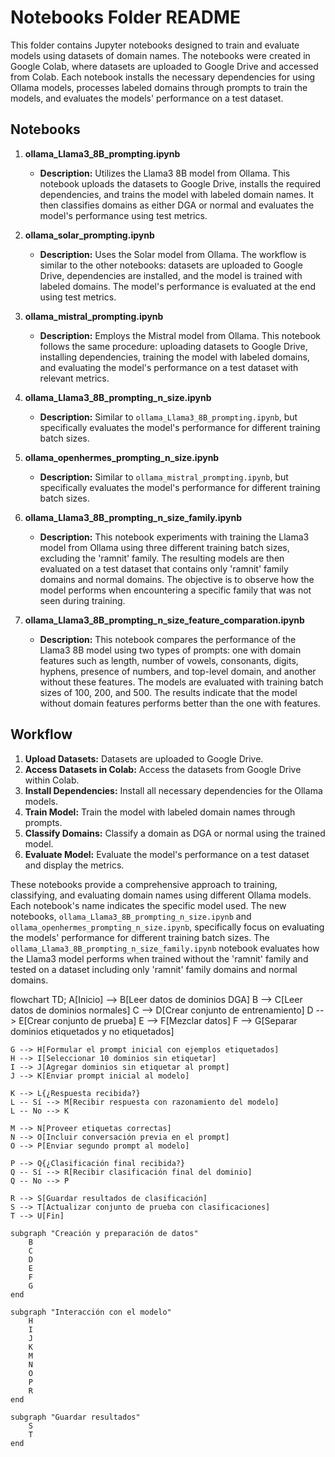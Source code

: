 # Notebooks Folder README

This folder contains Jupyter notebooks designed to train and evaluate models using datasets of domain names. The notebooks were created in Google Colab, where datasets are uploaded to Google Drive and accessed from Colab. Each notebook installs the necessary dependencies for using Ollama models, processes labeled domains through prompts to train the models, and evaluates the models' performance on a test dataset.

## Notebooks

1. **ollama_Llama3_8B_prompting.ipynb**
   - **Description:** Utilizes the Llama3 8B model from Ollama. This notebook uploads the datasets to Google Drive, installs the required dependencies, and trains the model with labeled domain names. It then classifies domains as either DGA or normal and evaluates the model's performance using test metrics.

2. **ollama_solar_prompting.ipynb**
   - **Description:** Uses the Solar model from Ollama. The workflow is similar to the other notebooks: datasets are uploaded to Google Drive, dependencies are installed, and the model is trained with labeled domains. The model's performance is evaluated at the end using test metrics.

3. **ollama_mistral_prompting.ipynb**
   - **Description:** Employs the Mistral model from Ollama. This notebook follows the same procedure: uploading datasets to Google Drive, installing dependencies, training the model with labeled domains, and evaluating the model's performance on a test dataset with relevant metrics.

4. **ollama_Llama3_8B_prompting_n_size.ipynb**
   - **Description:** Similar to `ollama_Llama3_8B_prompting.ipynb`, but specifically evaluates the model's performance for different training batch sizes.

5. **ollama_openhermes_prompting_n_size.ipynb**
   - **Description:** Similar to `ollama_mistral_prompting.ipynb`, but specifically evaluates the model's performance for different training batch sizes.

6. **ollama_Llama3_8B_prompting_n_size_family.ipynb**
   - **Description:** This notebook experiments with training the Llama3 model from Ollama using three different training batch sizes, excluding the 'ramnit' family. The resulting models are then evaluated on a test dataset that contains only 'ramnit' family domains and normal domains. The objective is to observe how the model performs when encountering a specific family that was not seen during training.

7. **ollama_Llama3_8B_prompting_n_size_feature_comparation.ipynb**
   - **Description:** This notebook compares the performance of the Llama3 8B model using two types of prompts: one with domain features such as length, number of vowels, consonants, digits, hyphens, presence of numbers, and top-level domain, and another without these features. The models are evaluated with training batch sizes of 100, 200, and 500. The results indicate that the model without domain features performs better than the one with features.

## Workflow

1. **Upload Datasets:** Datasets are uploaded to Google Drive.
2. **Access Datasets in Colab:** Access the datasets from Google Drive within Colab.
3. **Install Dependencies:** Install all necessary dependencies for the Ollama models.
4. **Train Model:** Train the model with labeled domain names through prompts.
5. **Classify Domains:** Classify a domain as DGA or normal using the trained model.
6. **Evaluate Model:** Evaluate the model's performance on a test dataset and display the metrics.

These notebooks provide a comprehensive approach to training, classifying, and evaluating domain names using different Ollama models. Each notebook's name indicates the specific model used. The new notebooks, `ollama_Llama3_8B_prompting_n_size.ipynb` and `ollama_openhermes_prompting_n_size.ipynb`, specifically focus on evaluating the models' performance for different training batch sizes. The `ollama_Llama3_8B_prompting_n_size_family.ipynb` notebook evaluates how the Llama3 model performs when trained without the 'ramnit' family and tested on a dataset including only 'ramnit' family domains and normal domains.

flowchart TD;
    A[Inicio] --> B[Leer datos de dominios DGA]
    B --> C[Leer datos de dominios normales]
    C --> D[Crear conjunto de entrenamiento]
    D --> E[Crear conjunto de prueba]
    E --> F[Mezclar datos]
    F --> G[Separar dominios etiquetados y no etiquetados]
    
    G --> H[Formular el prompt inicial con ejemplos etiquetados]
    H --> I[Seleccionar 10 dominios sin etiquetar]
    I --> J[Agregar dominios sin etiquetar al prompt]
    J --> K[Enviar prompt inicial al modelo]
    
    K --> L{¿Respuesta recibida?}
    L -- Sí --> M[Recibir respuesta con razonamiento del modelo]
    L -- No --> K

    M --> N[Proveer etiquetas correctas]
    N --> O[Incluir conversación previa en el prompt]
    O --> P[Enviar segundo prompt al modelo]
    
    P --> Q{¿Clasificación final recibida?}
    Q -- Sí --> R[Recibir clasificación final del dominio]
    Q -- No --> P
    
    R --> S[Guardar resultados de clasificación]
    S --> T[Actualizar conjunto de prueba con clasificaciones]
    T --> U[Fin]

    subgraph "Creación y preparación de datos"
        B
        C
        D
        E
        F
        G
    end

    subgraph "Interacción con el modelo"
        H
        I
        J
        K
        M
        N
        O
        P
        R
    end

    subgraph "Guardar resultados"
        S
        T
    end

